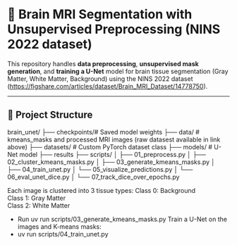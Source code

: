 # 🧠 Brain MRI Segmentation with Unsupervised Preprocessing (NINS 2022 dataset)

This repository handles **data preprocessing**, **unsupervised mask generation**, and **training a U-Net** model for brain tissue segmentation (Gray Matter, White Matter, Background) using the NINS 2022 dataset (https://figshare.com/articles/dataset/Brain_MRI_Dataset/14778750).

---

## 📂 Project Structure
brain_unet/
├── checkpoints/# Saved model weights
├── data/ # kmeans_masks and processed MRI images (raw datasest available in link above)
├── datasets/ # Custom PyTorch dataset class
├── models/ # U-Net model
├── results
├── scripts/
│ ├── 01_preprocess.py
│ ├── 02_cluster_kmeans_masks.py
│ ├── 03_generate_kmeans_masks.py
│ ├── 04_train_unet.py
│ └── 05_visualize_predictions.py
│ └── 06_eval_unet_dice.py
│ └── 07_track_dice_over_epochs.py

Each image is clustered into 3 tissue types:
Class 0: Background  
Class 1: Gray Matter  
Class 2: White Matter

- Run uv run scripts/03_generate_kmeans_masks.py
Train a U-Net on the images and K-means masks:
- uv run scripts/04_train_unet.py